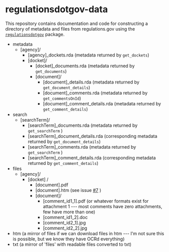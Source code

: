 # regulationsdotgov-data

This repository contains documentation and code for constructing a directory of metadata and files from regulations.gov using the [`regulationsdotgov`](https://github.com/judgelord/regulationsdotgov) package. 

- metadata
   - [agency]/
      - [agency]_dockets.rda (metadata returned by `get_dockets`)
      - [docket]/
         - [docket]_documents.rda (metadata returned by `get_documents`)
         - [document]/
            - [document]_details.rda (metadata returned by `get_document_details`)
            - [document]_comments.rda (metadata returned by `get_commentsOnId`)
            - [document]_comment_details.rda (metadata returned by `get_comment_details`)
- search 
   - [searchTerm]/
      - [searchTerm]_documents.rda (metadata returned by `get_searchTerm` )
      - [searchTerm]_document_details.rda (corresponding metadata returned by `get_document_details`)
      - [searchTerm]_comments.rda (metadata returned by `get_searchTerm` )
      - [searchTerm]_comment_details.rda (corresponding metadata returned by `get_comment_details`)
- files 
   - [agency]/
      - [docket] /
         - [document].pdf
         - [document].htm (see issue [#7](#7) )
         - [document]/
            - [comment_id1_1].pdf  (or whatever formats exist for attachment 1 --- most comments have zero attachments, few have more than one)
            - [comment_id1_2].doc 
            - [comment_id2_1].jpg  
            - [comment_id2_2].jpg
- htm  (a mirror of files if we can download files in htm --- I'm not sure this is possible, but we know they have OCRd everything) 
- txt (a mirror of 'files' with readable files converted to txt)

